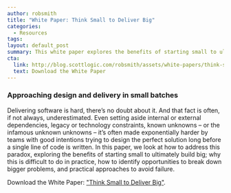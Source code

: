 ```yaml
---
author: robsmith
title: "White Paper: Think Small to Deliver Big"
categories:
  - Resources
tags:
layout: default_post
summary: This white paper explores the benefits of starting small to ultimately build big, why this is difficult to do in practice, how to identify opportunities to break down bigger problems, and practical approaches to avoid failure.
cta:
  link: http://blog.scottlogic.com/robsmith/assets/white-papers/think-small-to-deliver-big.pdf
  text: Download the White Paper
---
```

### Approaching design and delivery in small batches
Delivering software is hard, there’s no doubt about it. And that fact is often, if not always, underestimated. Even setting aside internal or external dependencies, legacy or technology constraints, known unknowns – or the infamous unknown unknowns – it’s often made exponentially harder by teams with good intentions trying to design the perfect solution long before a single line of code is written. In this paper, we look at how to address this paradox, exploring the benefits of starting small to ultimately build big; why this is difficult to do in practice, how to identify opportunities to break down bigger problems, and practical approaches to avoid failure.

Download the White Paper: ["Think Small to Deliver Big"]({{site.baseurl}}/robsmith/assets/white-papers/think-small-to-deliver-big.pdf).
